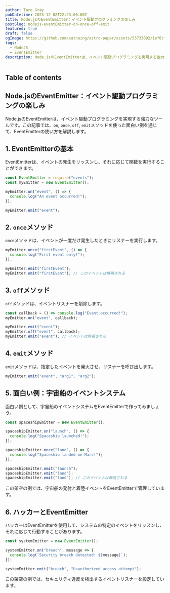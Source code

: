 ```yaml
---
author: Taro Gray
pubDatetime: 2023-12-08T22:23:00.00Z
title: Node.jsのEventEmitter：イベント駆動プログラミングの楽しみ
postSlug: nodejs-eventEmitter-on-once-off-emit
featured: true
draft: false
ogImage: https://github.com/satnaing/astro-paper/assets/53733092/1ef0cf03-8137-4d67-ac81-84a032119e3a
tags:
  - NodeJS
  - EventEmitter
description: Node.jsのEventEmitterは、イベント駆動プログラミングを実現する強力なツールです。この記事では、`on`, `once`, `off`, `emit`メソッドを使った面白い例を通じて、EventEmitterの使い方を解説します。
---
```


## Table of contents

## Node.jsのEventEmitter：イベント駆動プログラミングの楽しみ

Node.jsのEventEmitterは、イベント駆動プログラミングを実現する強力なツールです。この記事では、`on`, `once`, `off`, `emit`メソッドを使った面白い例を通じて、EventEmitterの使い方を解説します。

## 1. EventEmitterの基本

EventEmitterは、イベントの発生をリッスンし、それに応じて関数を実行することができます。

```javascript
const EventEmitter = require("events");
const myEmitter = new EventEmitter();

myEmitter.on("event", () => {
  console.log("An event occurred!");
});

myEmitter.emit("event");
```

## 2. `once`メソッド

`once`メソッドは、イベントが一度だけ発生したときにリスナーを実行します。

```javascript
myEmitter.once("firstEvent", () => {
  console.log("First event only!");
});

myEmitter.emit("firstEvent");
myEmitter.emit("firstEvent"); // このイベントは無視される
```

## 3. `off`メソッド

`off`メソッドは、イベントリスナーを削除します。

```javascript
const callback = () => console.log("Event occurred!");
myEmitter.on("event", callback);

myEmitter.emit("event");
myEmitter.off("event", callback);
myEmitter.emit("event"); // イベントは無視される
```

## 4. `emit`メソッド

`emit`メソッドは、指定したイベントを発火させ、リスナーを呼び出します。

```javascript
myEmitter.emit("event", "arg1", "arg2");
```

## 5. 面白い例：宇宙船のイベントシステム

面白い例として、宇宙船のイベントシステムをEventEmitterで作ってみましょう。

```javascript
const spaceshipEmitter = new EventEmitter();

spaceshipEmitter.on("launch", () => {
  console.log("Spaceship launched!");
});

spaceshipEmitter.once("land", () => {
  console.log("Spaceship landed on Mars!");
});

spaceshipEmitter.emit("launch");
spaceshipEmitter.emit("land");
spaceshipEmitter.emit("land"); // このイベントは無視される
```

この架空の例では、宇宙船の発射と着陸イベントをEventEmitterで管理しています。

## 6. ハッカーとEventEmitter

ハッカーはEventEmitterを使用して、システムの特定のイベントをリッスンし、それに応じて行動することがあります。

```javascript
const systemEmitter = new EventEmitter();

systemEmitter.on("breach", message => {
  console.log(`Security breach detected: ${message}`);
});

systemEmitter.emit("breach", "Unauthorized access attempt");
```

この架空の例では、セキュリティ違反を検出するイベントリスナーを設定しています。
